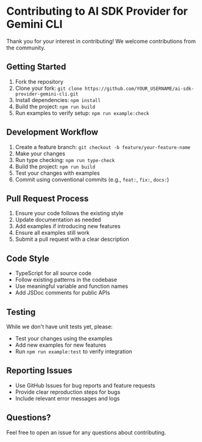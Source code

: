 # Contributing to AI SDK Provider for Gemini CLI

Thank you for your interest in contributing! We welcome contributions from the community.

## Getting Started

1. Fork the repository
2. Clone your fork: `git clone https://github.com/YOUR_USERNAME/ai-sdk-provider-gemini-cli.git`
3. Install dependencies: `npm install`
4. Build the project: `npm run build`
5. Run examples to verify setup: `npm run example:check`

## Development Workflow

1. Create a feature branch: `git checkout -b feature/your-feature-name`
2. Make your changes
3. Run type checking: `npm run type-check`
4. Build the project: `npm run build`
5. Test your changes with examples
6. Commit using conventional commits (e.g., `feat:`, `fix:`, `docs:`)

## Pull Request Process

1. Ensure your code follows the existing style
2. Update documentation as needed
3. Add examples if introducing new features
4. Ensure all examples still work
5. Submit a pull request with a clear description

## Code Style

- TypeScript for all source code
- Follow existing patterns in the codebase
- Use meaningful variable and function names
- Add JSDoc comments for public APIs

## Testing

While we don't have unit tests yet, please:

- Test your changes using the examples
- Add new examples for new features
- Run `npm run example:test` to verify integration

## Reporting Issues

- Use GitHub Issues for bug reports and feature requests
- Provide clear reproduction steps for bugs
- Include relevant error messages and logs

## Questions?

Feel free to open an issue for any questions about contributing.

